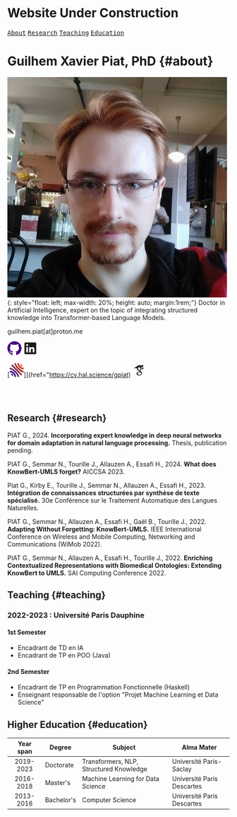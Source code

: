 # Website Under Construction

[<kbd>About</kbd>](#about) [<kbd>Research</kbd>](#research) [<kbd>Teaching</kbd>](#teaching) [<kbd>Education</kbd>](#education)

# Guilhem Xavier Piat, PhD {#about}
![](/files/img/avatar.jpeg){: style="float: left; max-width: 20%; height: auto; margin:1rem;"}
Doctor in Artificial Intelligence, expert on the topic of integrating structured knowledge into Transformer-based Language Models.

guilhem.piat[at]proton.me

[<svg height="32" aria-hidden="true" viewBox="0 0 16 16" version="1.1" width="32" data-view-component="true" class="octicon octicon-mark-github" fill="indigo">
    <path d="M8 0c4.42 0 8 3.58 8 8a8.013 8.013 0 0 1-5.45 7.59c-.4.08-.55-.17-.55-.38 0-.27.01-1.13.01-2.2 0-.75-.25-1.23-.54-1.48 1.78-.2 3.65-.88 3.65-3.95 0-.88-.31-1.59-.82-2.15.08-.2.36-1.02-.08-2.12 0 0-.67-.22-2.2.82-.64-.18-1.32-.27-2-.27-.68 0-1.36.09-2 .27-1.53-1.03-2.2-.82-2.2-.82-.44 1.1-.16 1.92-.08 2.12-.51.56-.82 1.28-.82 2.15 0 3.06 1.86 3.75 3.64 3.95-.23.2-.44.55-.51 1.07-.46.21-1.61.55-2.33-.66-.15-.24-.6-.83-1.23-.82-.67.01-.27.38.01.53.34.19.73.9.82 1.13.16.45.68 1.31 2.69.94 0 .67.01 1.3.01 1.49 0 .21-.15.45-.55.38A7.995 7.995 0 0 1 0 8c0-4.42 3.58-8 8-8Z"></path>
</svg>](https://github.com/gpiat/)
[<svg xmlns="http://www.w3.org/2000/svg" viewBox="0 0 24 24" data-supported-dps="32x32" fill="currentColor" class="mercado-match" width="32" height="32" focusable="false">
      <path d="M20.5 2h-17A1.5 1.5 0 002 3.5v17A1.5 1.5 0 003.5 22h17a1.5 1.5 0 001.5-1.5v-17A1.5 1.5 0 0020.5 2zM8 19H5v-9h3zM6.5 8.25A1.75 1.75 0 118.3 6.5a1.78 1.78 0 01-1.8 1.75zM19 19h-3v-4.74c0-1.42-.6-1.93-1.38-1.93A1.74 1.74 0 0013 14.19a.66.66 0 000 .14V19h-3v-9h2.9v1.3a3.11 3.11 0 012.7-1.4c1.55 0 3.36.86 3.36 3.66z"></path>
</svg>](https://www.linkedin.com/in/guilhem-piat-73a670245/)
<!-- monochrome -->
<!-- [<svg xmlns="http://www.w3.org/2000/svg" width="32" height="31.782" viewBox="0 0 8.467 8.409"><path d="M3.45 8.374l-.352-.082-.203-.054-.019-.291A2.58 2.58 0 0 0 .506 5.599L.198 5.58.149 5.41C.107 5.264 0 4.758 0 4.703c0-.042.895.026 1.144.087.754.185 1.464.645 1.918 1.24.473.62.719 1.344.719 2.117v.263l-.091-.004c-.05-.002-.158-.016-.241-.032zm1.33-.285c-.349-.926-.921-1.818-1.644-2.561-.786-.809-1.624-1.372-2.672-1.794L.05 3.567l.003-.125a3.17 3.17 0 0 1 .174-.698c.032-.052.349.052.879.288.97.431 1.709.934 2.488 1.693.821.801 1.431 1.67 1.857 2.644.222.508.305.776.25.81s-.543.167-.694.188l-.117.016zm-3.02-.432c-.236-.159-.729-.636-.919-.888l-.15-.199.073-.059c.04-.033.155-.083.255-.112a.87.87 0 0 1 1.026.468c.12.258.097.645-.05.84l-.055.073zm2.174-3.157L.969 1.48c-.008-.026.118-.175.295-.347l.309-.301 2.978 3.001L7.53 6.867a3.9 3.9 0 0 1-.613.611c-.018-.001-1.36-1.341-2.983-2.977zm3.777 1.028C6.068 4.875 4.627 3.68 3.666 2.172 3.238 1.5 2.688.244 2.794.178c.074-.046.558-.166.693-.172L3.619 0l.126.332a8.2 8.2 0 0 0 1.2 2.089c.787.979 1.974 1.845 3.138 2.291l.338.135c.02.016-.06.397-.133.631-.047.152-.081.21-.122.21-.031 0-.237-.072-.457-.16zm-.213-1.861a3.47 3.47 0 0 1-2.389-1.841A3.06 3.06 0 0 1 4.767.415L4.761 0l.166.004a2.36 2.36 0 0 1 .435.077l.269.073.02.304c.025.384.09.632.256.968.398.807 1.193 1.339 2.127 1.425l.254.023.067.271.09.429.023.158-.344-.002a3.64 3.64 0 0 1-.626-.062zm-.468-1.64c-.529-.189-.769-.741-.527-1.215C6.54.74 6.587.68 6.608.68c.128 0 .78.614 1.042.981.152.213.156.224.095.269a1.22 1.22 0 0 1-.494.142c-.056-.001-.156-.021-.222-.044z"/></svg>] -->
[<svg xmlns="http://www.w3.org/2000/svg" width="32" height="32.028" viewBox="0 0 8.467 8.474"><path d="M6.929 2.049c-.322-.151-.487-.396-.509-.758-.011-.185 0-.252.071-.407.047-.102.098-.185.115-.185.118 0 .763.605 1.042.977l.197.263-.093.062c-.224.148-.568.169-.824.049z" fill="#fc4502"/><path d="M7.842 3.788c-1.777-.208-3.09-1.679-3.09-3.46L4.763 0c.064 0 .456.084.641.138l.236.068.021.287c.026.36.092.619.237.927s.267.483.505.722c.452.454 1.11.746 1.682.748.218.001.219.002.304.35s.1.519.049.552-.286.032-.595-.004z" fill="#cc3b1a"/><path d="M7.909 5.664c-.726-.258-1.757-.846-2.413-1.377a11.32 11.32 0 0 1-1.242-1.242c-.541-.669-1.066-1.59-1.363-2.391-.12-.325-.137-.398-.099-.422.079-.049.559-.169.7-.176L3.625.05l.127.332a8.04 8.04 0 0 0 1.249 2.142 10.95 10.95 0 0 0 1.164 1.138c.544.432 1.285.856 1.946 1.112.265.103.33.141.33.194 0 .067-.137.601-.188.736l-.027.071z" fill="#a43131"/><path d="M4.788 8.154a7.56 7.56 0 0 0-1.646-2.566A7.5 7.5 0 0 0 .465 3.79L.05 3.623l.003-.125c.003-.126.128-.622.175-.699.032-.052.35.052.881.288a8.04 8.04 0 0 1 2.492 1.697c.823.803 1.434 1.673 1.861 2.649.223.509.305.777.25.811s-.544.167-.695.188l-.118.016zM2.14 6.406l-.063-.075.075.063c.07.059.09.086.063.086-.006 0-.04-.034-.075-.075z" fill="#63276d"/><path d="M3.95 4.554L.969 1.528c-.007-.021.127-.173.297-.337l.309-.3L4.551 3.89l2.988 3.028a3.58 3.58 0 0 1-.565.596c-.045.024-.608-.526-3.024-2.959z" fill="#7c2c45"/><path d="M3.539 8.453l-.357-.083-.291-.069v-.204c0-.235-.095-.661-.202-.902-.089-.203-.319-.556-.468-.72-.423-.464-1.08-.777-1.713-.816L.201 5.64.148 5.455C.102 5.298 0 4.819 0 4.761c0-.044.894.024 1.131.086.658.171 1.21.483 1.657.934a3.34 3.34 0 0 1 .991 2.286l.019.407-.096-.004c-.053-.002-.126-.01-.163-.018zm-1.866-.805c-.282-.212-.66-.587-.856-.85-.116-.156-.12-.168-.063-.211.127-.097.282-.139.516-.138a.68.68 0 0 1 .407.091c.403.221.562.712.368 1.129-.045.096-.088.174-.096.174a3.35 3.35 0 0 1-.276-.195z" fill="#3a1689"/></svg>]](href="https://cv.hal.science/gpiat)
[<svg xmlns="http://www.w3.org/2000/svg"  viewBox="0 0 24 24" width="32px" height="32px" fill="currentColor"><path d="M 11 4 L 3 9 L 8.4921875 9 C 8.4715892 9.0754986 8.4383718 9.1441171 8.421875 9.2226562 C 8.375875 9.4646562 8.3398437 9.7308125 8.3398438 10.007812 C 8.3398438 13.578812 11.990234 13.175781 11.990234 13.175781 L 11.990234 14.085938 C 11.990234 14.454937 12.47425 14.327172 12.53125 15.076172 C 12.28925 15.076172 7.4746094 14.937547 7.4746094 18.185547 C 7.4746094 21.445547 11.724609 21.285156 11.724609 21.285156 C 11.724609 21.285156 16.632812 21.504656 16.632812 17.472656 C 16.634813 15.063656 13.822266 14.2795 13.822266 13.3125 C 13.822266 12.3335 15.941406 12.045906 15.941406 9.7539062 C 15.941406 8.7519062 15.872828 8.03825 15.423828 7.53125 C 15.388828 7.49625 15.366031 7.4722188 15.332031 7.4492188 C 15.324304 7.4420199 15.31448 7.4367774 15.306641 7.4296875 L 15.429688 7.4296875 L 17.5 5.8769531 L 17.5 8 A 0.50005 0.50005 0 0 0 17.511719 8.1152344 A 1.0001 1.0001 0 0 0 17 9 L 17 10 A 1.0001 1.0001 0 1 0 19 10 L 19 9 A 1.0001 1.0001 0 0 0 18.488281 8.1152344 A 0.50005 0.50005 0 0 0 18.5 8 L 18.5 5.125 L 20 4 L 11 4 z M 11.691406 7.0527344 C 11.979219 7.0397031 12.268922 7.109625 12.544922 7.265625 C 12.751922 7.369625 12.946141 7.518125 13.119141 7.703125 C 13.476141 8.060125 13.7765 8.5784531 13.9375 9.1894531 C 14.3175 10.640453 13.823828 12.035781 12.798828 12.300781 C 11.784828 12.587781 10.654672 11.641172 10.263672 10.201172 C 10.090672 9.4991719 10.114547 8.8202969 10.310547 8.2792969 C 10.312395 8.2723193 10.316443 8.2666961 10.318359 8.2597656 C 10.321722 8.2581149 10.32682 8.253536 10.330078 8.2519531 C 10.386262 8.0380596 10.478099 7.8461668 10.589844 7.6875 C 10.795388 7.3872165 11.066477 7.1838352 11.404297 7.09375 C 11.499297 7.07075 11.595469 7.0570781 11.691406 7.0527344 z M 12.082031 15.685547 C 13.775031 15.558547 15.216313 16.490813 15.320312 17.757812 C 15.390313 19.013813 14.087812 20.131094 12.382812 20.246094 C 10.689813 20.361094 9.2274844 19.441547 9.1464844 18.185547 C 9.0654844 16.918547 10.377031 15.812547 12.082031 15.685547 z"/></svg>](https://scholar.google.com/citations?user=4plEJJYAAAAJ)
<!-- <a href="https://github.com/gpiat" target="_blank" data-bcup-haslogintext="no"></a> <i class="fab fa-github fa-lg fab-custom"></i></a> -->
<!-- <a href="https://www.linkedin.com/in/guilhem-piat-73a670245/" target="_blank" data-bcup-haslogintext="no"><i class="fab fa-linkedin-in fa-lg fab-custom"></i></a> -->
<!-- <a href="https://scholar.google.com/citations?user=4plEJJYAAAAJ" target="_blank" data-bcup-haslogintext="no"><i class="ai ai-google-scholar fa-lg fab-custom"></i></a> -->
<!-- <a href="https://cv.hal.science/gpiat" target="_blank" data-bcup-haslogintext="no"><i class="ai ai-hal fa-lg fab-custom"></i></a> -->

<br /><br />

## Research {#research}

PIAT G., 2024. **Incorporating expert knowledge in deep neural networks for domain adaptation in natural language processing.** Thesis, publication pending.

PIAT G., Semmar N., Tourille J., Allauzen A., Essafi H., 2024. **What does KnowBert-UMLS forget?** AICCSA 2023. 

Piat G., Kirby E., Tourille J., Semmar N., Allauzen A., Essafi H., 2023. **Intégration de connaissances structurées par synthèse de texte spécialisé.** 30e Conférence sur le Traitement Automatique des Langues Naturelles.

PIAT G., Semmar N., Allauzen A., Essafi H., Gaël B., Tourille J., 2022. **Adapting Without Forgetting: KnowBert-UMLS.** IEEE International Conference on Wireless and Mobile Computing, Networking and Communications (WiMob 2022).

PIAT G., Semmar N., Allauzen A., Essafi H., Tourille J., 2022. **Enriching Contextualized Representations with Biomedical Ontologies: Extending KnowBert to UMLS.** SAI Computing Conference 2022.


## Teaching {#teaching}
### 2022-2023 : Université Paris Dauphine
#### 1st Semester
- Encadrant de TD en IA
- Encadrant de TP en POO (Java)

#### 2nd Semester
- Encadrant de TP en Programmation Fonctionnelle (Haskell)
- Enseignant responsable de l'option "Projet Machine Learning et Data Science"

## Higher Education {#education}

|  Year span  | Degree      | Subject                                 | Alma Mater                 |
| :---------: | ----------- | --------------------------------------- | -------------------------- |
|  2019-2023  | Doctorate   | Transformers, NLP, Structured Knowledge | Université Paris-Saclay    |
|  2016-2018  | Master's    | Machine Learning for Data Science       | Université Paris Descartes |
|  2013-2016  | Bachelor's  | Computer Science                        | Université Paris Descartes |

